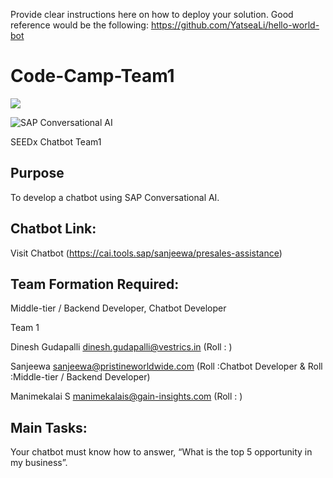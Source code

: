 Provide clear instructions here on how to deploy your solution.
Good reference would be the following:
https://github.com/YatseaLi/hello-world-bot

# Code-Camp-Team1

![](https://streamable.com/s/i8psl/gvmjfh)


![SAP Conversational AI](https://i.imgur.com/mKxXnBu.png)

SEEDx Chatbot Team1

## Purpose
To develop a chatbot using SAP Conversational AI.

## Chatbot Link: 
 Visit Chatbot (https://cai.tools.sap/sanjeewa/presales-assistance)

## Team Formation Required: 
Middle-tier / Backend Developer, Chatbot Developer

Team 1		

Dinesh Gudapalli	dinesh.gudapalli@vestrics.in (Roll : )

Sanjeewa	sanjeewa@pristineworldwide.com (Roll :Chatbot Developer & Roll :Middle-tier / Backend Developer)

Manimekalai S manimekalais@gain-insights.com (Roll : )


## Main Tasks: 
Your chatbot must know how to answer, “What is the top 5 opportunity in my business”.





